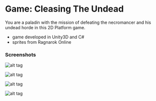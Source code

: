 Game: Cleasing The Undead
======================

You are a paladin with the mission of defeating the necromancer and his undead horde in this 2D Platform game.

- game developed in Unity3D and C#
- sprites from Ragnarok Online

### Screenshots

![alt tag](https://github.com/jpbonson/Game_CleasingTheUndead/blob/master/screenshots/intro.png)

![alt tag](https://github.com/jpbonson/Game_CleasingTheUndead/blob/master/screenshots/img1.png)

![alt tag](https://github.com/jpbonson/Game_CleasingTheUndead/blob/master/screenshots/img2.png)

![alt tag](https://github.com/jpbonson/Game_CleasingTheUndead/blob/master/screenshots/img4.png)
